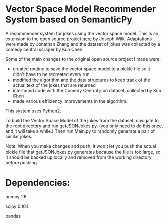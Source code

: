 # Vector Space Model Recommender System based on SemanticPy

A recommender system for jokes using the vector space model. This is an extension to the open source project [here](https://github.com/josephwilk/semanticpy) by Joseph Wilk. Adaptations were made by Jonathan Zhang and the dataset of jokes was collected by a comedy central scraper by Kun Chen.

Some of the main changes to the original open source project I made were:
- created routine to save the vector space model to a pickle file so it didn't have to be recreated every run
- modified the algorithm and the data structures to keep track of the actual text of the jokes that are returned
- interfaced code with the Comedy Central json dataset, collected by Kun Chen
- made various efficiency improvements in the algorithm.

This system uses Python2.

To build the Vector Space Model of the jokes from the dataset, navigate to the root directory and run getJSONJokes.py.
(you only need to do this once, and it will take a while.) Then run Main.py to randomly generate a pair of similar jokes.

Note:
When you make changes and push, it won't let you push the actual pickle file that getJSONJokes.py generates because the file is too large, so it should be backed up locally and removed from the working directory before pushing.

# Dependencies:
numpy 1.6

scipy 0.10.1

pandas
